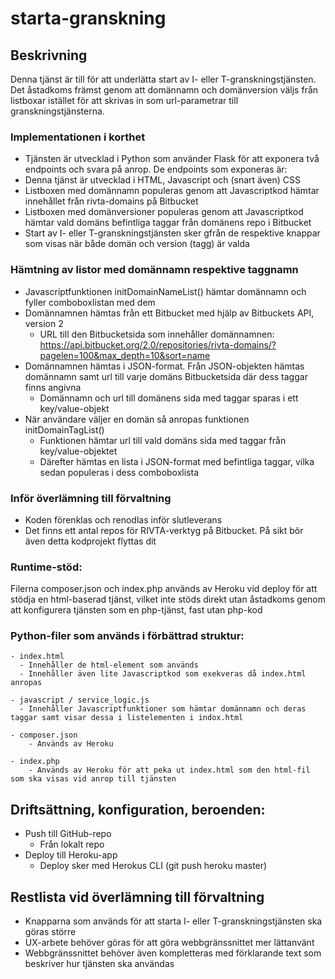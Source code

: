 # starta-granskning

## Beskrivning
Denna tjänst är till för att underlätta start av I- eller T-granskningstjänsten. 
Det åstadkoms främst genom att domännamn och domänversion väljs från listboxar istället för att skrivas in som url-parametrar till granskningstjänsterna.

### Implementationen i korthet
- Tjänsten är utvecklad i Python som använder Flask för att exponera två endpoints och svara på anrop. De endpoints som exponeras är:
- Denna tjänst är utvecklad i HTML, Javascript och (snart även) CSS
- Listboxen med domännamn populeras genom att Javascriptkod hämtar innehållet från rivta-domains på Bitbucket
- Listboxen med domänversioner populeras genom att Javascriptkod hämtar vald domäns befintliga taggar från domänens repo i Bitbucket
- Start av I- eller T-granskningstjänsten sker gfrån de respektive knappar som visas när både domän och version (tagg) är valda

### Hämtning av listor med domännamn respektive taggnamn
- Javascriptfunktionen initDomainNameList() hämtar domännamn och fyller comboboxlistan med dem
- Domännamnen hämtas från ett Bitbucket med hjälp av Bitbuckets API, version 2
  - URL till den Bitbucketsida som innehåller domännamnen: https://api.bitbucket.org/2.0/repositories/rivta-domains/?pagelen=100&max_depth=10&sort=name
- Domännamnen hämtas i JSON-format. Från JSON-objekten hämtas domännamn samt url till varje domäns Bitbucketsida där dess taggar finns angivna
  - Domännamn och url till domänens sida med taggar sparas i ett key/value-objekt
- När användare väljer en domän så anropas funktionen initDomainTagList()
  - Funktionen hämtar url till vald domäns sida med taggar från key/value-objektet
  - Därefter hämtas en lista i JSON-format med befintliga taggar, vilka sedan populeras i dess comboboxlista

### Inför överlämning till förvaltning
- Koden förenklas och renodlas inför slutleverans
- Det finns ett antal repos för RIVTA-verktyg på Bitbucket. På sikt bör även detta kodprojekt flyttas dit

### Runtime-stöd:
Filerna composer.json och index.php används av Heroku vid deploy för att stödja en html-baserad tjänst, 
vilket inte stöds direkt utan åstadkoms genom att konfigurera tjänsten som en php-tjänst, fast utan php-kod

### Python-filer som används i förbättrad struktur:
```
- index.html
  - Innehåller de html-element som används
  - Innehåller även lite Javascriptkod som exekveras då index.html anropas
  
- javascript / service_logic.js
  - Innehåller Javascriptfunktioner som hämtar domännamn och deras taggar samt visar dessa i listelementen i indox.html
    
- composer.json
    - Används av Heroku

- index.php
    - Används av Heroku för att peka ut index.html som den html-fil som ska visas vid anrop till tjänsten

```


## Driftsättning, konfiguration, beroenden:
- Push till GitHub-repo
  - Från lokalt repo
- Deploy till Heroku-app
  - Deploy sker med Herokus CLI (git push heroku master)

## Restlista vid överlämning till förvaltning
- Knapparna som används för att starta I- eller T-granskningstjänsten ska göras större
- UX-arbete behöver göras för att göra webbgränssnittet mer lättanvänt 
- Webbgränssnittet behöver även kompletteras med förklarande text som beskriver hur tjänsten ska användas 
